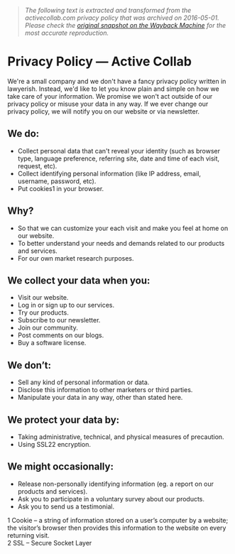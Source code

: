 > *The following text is extracted and transformed from the activecollab.com privacy policy that was archived on 2016-05-01. Please check the [original snapshot on the Wayback Machine](https://web.archive.org/web/20160501041733id_/https%3A//www.activecollab.com/privacy-policy.html) for the most accurate reproduction.*

# Privacy Policy — Active Collab

We're a small company and we don't have a fancy privacy policy written in lawyerish. Instead, we'd like to let you know plain and simple on how we take care of your information. We promise we won't act outside of our privacy policy or misuse your data in any way. If we ever change our privacy policy, we will notify you on our website or via newsletter.

## We do:

  * Collect personal data that can't reveal your identity (such as browser type, language preference, referring site, date and time of each visit, request, etc).
  * Collect identifying personal information (like IP address, email, username, password, etc).
  * Put cookies1 in your browser.



## Why?

  * So that we can customize your each visit and make you feel at home on our website.
  * To better understand your needs and demands related to our products and services.
  * For our own market research purposes.



## We collect your data when you:

  * Visit our website.
  * Log in or sign up to our services.
  * Try our products.
  * Subscribe to our newsletter.
  * Join our community.
  * Post comments on our blogs.
  * Buy a software license.



## We don’t:

  * Sell any kind of personal information or data.
  * Disclose this information to other marketers or third parties.
  * Manipulate your data in any way, other than stated here.



## We protect your data by:

  * Taking administrative, technical, and physical measures of precaution.
  * Using SSL22 encryption.



## We might occasionally:

  * Release non-personally identifying information (eg. a report on our products and services).
  * Ask you to participate in a voluntary survey about our products.
  * Ask you to send us a testimonial.



1 Cookie – a string of information stored on a user’s computer by a website; the visitor’s browser then provides this information to the website on every returning visit.  
2 SSL – Secure Socket Layer
